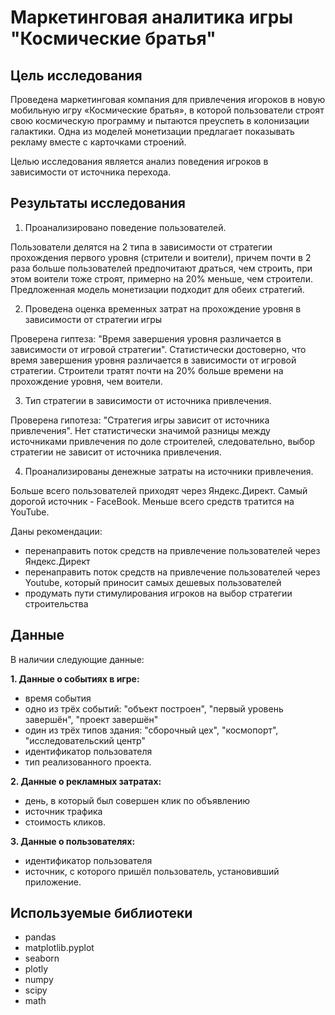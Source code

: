 # Маркетинговая аналитика игры "Космические братья"

## Цель исследования

Проведена маркетинговая компания для привлечения игороков в новую мобильную игру «Космические братья», в которой пользователи строят свою космическую программу и пытаются преуспеть в колонизации галактики.
Одна из моделей монетизации предлагает показывать рекламу вместе с карточками строений.

Целью исследования является анализ поведения игроков в зависимости от источника перехода.

## Результаты исследования

1. Проанализировано поведение пользователей. 

Пользователи делятся на 2 типа в зависимости от стратегии прохождения первого уровня (стрители и воители), причем 
почти в 2 раза больше пользователей предпочитают драться, чем строить, при этом воители тоже строят, примерно на 20% меньше, чем строители.
Предложенная модель монетизации подходит для обеих стратегий.

2. Проведена оценка временных затрат на прохождение уровня в зависимости от стратегии игры

Проверена гиптеза: "Время завершения уровня различается в зависимости от игровой стратегии".
Статистически достоверно, что время завершения уровня различается в зависимости от игровой стратегии.
Строители тратят почти на 20% больше времени на прохождение уровня, чем воители.

3. Тип стратегии в зависимости от источника привлечения.

Проверена гипотеза: "Cтратегия игры зависит от источника привлечения".
Нет статистически значимой разницы между источниками привлечения по доле строителей, следовательно, выбор стратегии не зависит от источника привлечения.

4. Проанализированы денежные затраты на источники привлечения.

Больше всего пользователей приходят через Яндекс.Директ.
Самый дорогой источник - FaceBook.
Меньше всего средств тратится на YouTube.

Даны рекомендации:

- перенаправить поток средств на привлечение пользователей через Яндекс.Директ
- перенаправить поток средств на привлечение пользователей через Youtube, который приносит самых дешевых пользователей
- продумать пути стимулирования игроков на выбор стратегии строительства

## Данные

В наличии следующие данные:

**1. Данные о событиях в игре:**

- время события
- одно из трёх событий: "объект построен", "первый уровень завершён", "проект завершён"
- один из трёх типов здания: "сборочный цех", "космопорт", "исследовательский центр"
- идентификатор пользователя
- тип реализованного проекта.

**2. Данные о рекламных затратах:**

- день, в который был совершен клик по объявлению
- источник трафика
- стоимость кликов.

**3. Данные о пользователях:**

- идентификатор пользователя
- источник, с которого пришёл пользователь, установивший приложение.

## Используемые библиотеки

- pandas
- matplotlib.pyplot
- seaborn
- plotly
- numpy
- scipy
- math

